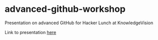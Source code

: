 advanced-github-workshop
=======================

Presentation on advanced GitHub for Hacker Lunch at KnowledgeVision 

Link to presentation [here](http://bit.ly/16a51Jk)
